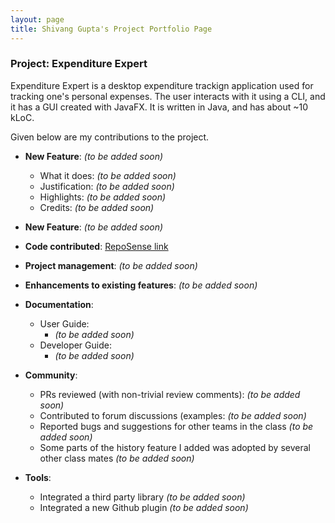 ```yaml
---
layout: page
title: Shivang Gupta's Project Portfolio Page
---
```


### Project: Expenditure Expert

Expenditure Expert is a desktop expenditure trackign application used for tracking one's personal expenses. The user interacts with it using a CLI, and it has a GUI created with JavaFX. It is written in Java, and has about ~10 kLoC.

Given below are my contributions to the project.

- **New Feature**: _(to be added soon)_

  - What it does: _(to be added soon)_
  - Justification: _(to be added soon)_
  - Highlights: _(to be added soon)_
  - Credits: _(to be added soon)_

- **New Feature**: _(to be added soon)_

- **Code contributed**: [RepoSense link](https://nus-cs2103-ay2122s2.github.io/tp-dashboard/?search=shivang211&breakdown=true)

- **Project management**: _(to be added soon)_

- **Enhancements to existing features**: _(to be added soon)_

- **Documentation**:

  - User Guide:
    - _(to be added soon)_
  - Developer Guide:
    - _(to be added soon)_

- **Community**:

  - PRs reviewed (with non-trivial review comments): _(to be added soon)_
  - Contributed to forum discussions (examples: _(to be added soon)_
  - Reported bugs and suggestions for other teams in the class _(to be added soon)_
  - Some parts of the history feature I added was adopted by several other class mates _(to be added soon)_

- **Tools**:

  - Integrated a third party library _(to be added soon)_
  - Integrated a new Github plugin _(to be added soon)_
